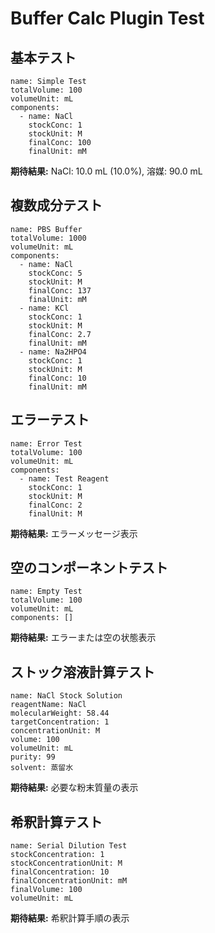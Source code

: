 # Buffer Calc Plugin Test

## 基本テスト

```buffer
name: Simple Test
totalVolume: 100
volumeUnit: mL
components:
  - name: NaCl
    stockConc: 1
    stockUnit: M
    finalConc: 100
    finalUnit: mM
```

**期待結果:** NaCl: 10.0 mL (10.0%), 溶媒: 90.0 mL

## 複数成分テスト

```buffer
name: PBS Buffer
totalVolume: 1000
volumeUnit: mL
components:
  - name: NaCl
    stockConc: 5
    stockUnit: M
    finalConc: 137
    finalUnit: mM
  - name: KCl
    stockConc: 1
    stockUnit: M
    finalConc: 2.7
    finalUnit: mM
  - name: Na2HPO4
    stockConc: 1
    stockUnit: M
    finalConc: 10
    finalUnit: mM
```

## エラーテスト

```buffer
name: Error Test
totalVolume: 100
volumeUnit: mL
components:
  - name: Test Reagent
    stockConc: 1
    stockUnit: M
    finalConc: 2
    finalUnit: M
```

**期待結果:** エラーメッセージ表示

## 空のコンポーネントテスト

```buffer
name: Empty Test
totalVolume: 100
volumeUnit: mL
components: []
```

**期待結果:** エラーまたは空の状態表示

## ストック溶液計算テスト

```stock
name: NaCl Stock Solution
reagentName: NaCl
molecularWeight: 58.44
targetConcentration: 1
concentrationUnit: M
volume: 100
volumeUnit: mL
purity: 99
solvent: 蒸留水
```

**期待結果:** 必要な粉末質量の表示

## 希釈計算テスト

```dilution
name: Serial Dilution Test
stockConcentration: 1
stockConcentrationUnit: M
finalConcentration: 10
finalConcentrationUnit: mM
finalVolume: 100
volumeUnit: mL
```

**期待結果:** 希釈計算手順の表示


